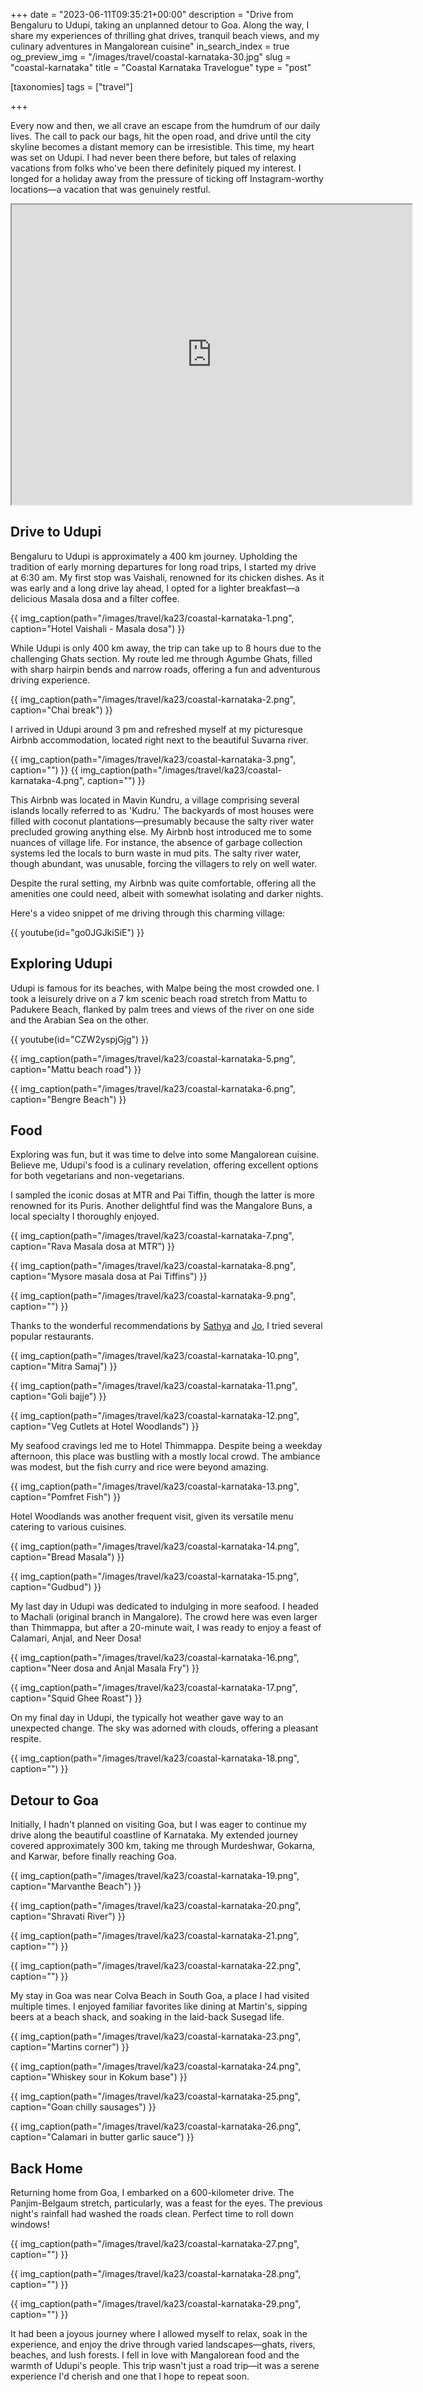 +++
date = "2023-06-11T09:35:21+00:00"
description = "Drive from Bengaluru to Udupi, taking an unplanned detour to Goa. Along the way, I share my experiences of thrilling ghat drives, tranquil beach views, and my culinary adventures in Mangalorean cuisine"
in_search_index = true
og_preview_img = "/images/travel/coastal-karnataka-30.jpg"
slug = "coastal-karnataka"
title = "Coastal Karnataka Travelogue"
type = "post"

[taxonomies]
  tags = ["travel"]

+++

Every now and then, we all crave an escape from the humdrum of our daily lives. The call to pack our bags, hit the open road, and drive until the city skyline becomes a distant memory can be irresistible. This time, my heart was set on Udupi. I had never been there before, but tales of relaxing vacations from folks who've been there definitely piqued my interest. I longed for a holiday away from the pressure of ticking off Instagram-worthy locations—a vacation that was genuinely restful.

<iframe src="https://www.google.com/maps/d/embed?mid=1O5OCS2JhyS1ioyAfBwGLl5rA0OAj0wA&ehbc=2E312F" width="640" height="480"></iframe>

## Drive to Udupi

Bengaluru to Udupi is approximately a 400 km journey. Upholding the tradition of early morning departures for long road trips, I started my drive at 6:30 am. My first stop was Vaishali, renowned for its chicken dishes. As it was early and a long drive lay ahead, I opted for a lighter breakfast—a delicious Masala dosa and a filter coffee.

{{ img_caption(path="/images/travel/ka23/coastal-karnataka-1.png", caption="Hotel Vaishali - Masala dosa") }}

While Udupi is only 400 km away, the trip can take up to 8 hours due to the challenging Ghats section. My route led me through Agumbe Ghats, filled with sharp hairpin bends and narrow roads, offering a fun and adventurous driving experience.

{{ img_caption(path="/images/travel/ka23/coastal-karnataka-2.png", caption="Chai break") }}

I arrived in Udupi around 3 pm and refreshed myself at my picturesque Airbnb accommodation, located right next to the beautiful Suvarna river.

{{ img_caption(path="/images/travel/ka23/coastal-karnataka-3.png", caption="") }}
{{ img_caption(path="/images/travel/ka23/coastal-karnataka-4.png", caption="") }}

This Airbnb was located in Mavin Kundru, a village comprising several islands locally referred to as 'Kudru.' The backyards of most houses were filled with coconut plantations—presumably because the salty river water precluded growing anything else. My Airbnb host introduced me to some nuances of village life. For instance, the absence of garbage collection systems led the locals to burn waste in mud pits. The salty river water, though abundant, was unusable, forcing the villagers to rely on well water.

Despite the rural setting, my Airbnb was quite comfortable, offering all the amenities one could need, albeit with somewhat isolating and darker nights.

Here's a video snippet of me driving through this charming village:

{{ youtube(id="go0JGJkiSiE") }}

## Exploring Udupi

Udupi is famous for its beaches, with Malpe being the most crowded one. I took a leisurely drive on a 7 km scenic beach road stretch from Mattu to Padukere Beach, flanked by palm trees and views of the river on one side and the Arabian Sea on the other.

{{ youtube(id="CZW2yspjGjg") }}

{{ img_caption(path="/images/travel/ka23/coastal-karnataka-5.png", caption="Mattu beach road") }}

{{ img_caption(path="/images/travel/ka23/coastal-karnataka-6.png", caption="Bengre Beach") }}

## Food

Exploring was fun, but it was time to delve into some Mangalorean cuisine. Believe me, Udupi's food is a culinary revelation, offering excellent options for both vegetarians and non-vegetarians.

I sampled the iconic dosas at MTR and Pai Tiffin, though the latter is more renowned for its Puris. Another delightful find was the Mangalore Buns, a local specialty I thoroughly enjoyed.

{{ img_caption(path="/images/travel/ka23/coastal-karnataka-7.png", caption="Rava Masala dosa at MTR") }}

{{ img_caption(path="/images/travel/ka23/coastal-karnataka-8.png", caption="Mysore masala dosa at Pai Tiffins") }}

{{ img_caption(path="/images/travel/ka23/coastal-karnataka-9.png", caption="") }}

Thanks to the wonderful recommendations by [Sathya](https://twitter.com/SathyaBhat) and [Jo](https://twitter.com/joshenoy), I tried several popular restaurants.

{{ img_caption(path="/images/travel/ka23/coastal-karnataka-10.png", caption="Mitra Samaj") }}

{{ img_caption(path="/images/travel/ka23/coastal-karnataka-11.png", caption="Goli bajje") }}

{{ img_caption(path="/images/travel/ka23/coastal-karnataka-12.png", caption="Veg Cutlets at Hotel Woodlands") }}

My seafood cravings led me to Hotel Thimmappa. Despite being a weekday afternoon, this place was bustling with a mostly local crowd. The ambiance was modest, but the fish curry and rice were beyond amazing.

{{ img_caption(path="/images/travel/ka23/coastal-karnataka-13.png", caption="Pomfret Fish") }}

Hotel Woodlands was another frequent visit, given its versatile menu catering to various cuisines.

{{ img_caption(path="/images/travel/ka23/coastal-karnataka-14.png", caption="Bread Masala") }}

{{ img_caption(path="/images/travel/ka23/coastal-karnataka-15.png", caption="Gudbud") }}

My last day in Udupi was dedicated to indulging in more seafood. I headed to Machali (original branch in Mangalore). The crowd here was even larger than Thimmappa, but after a 20-minute wait, I was ready to enjoy a feast of Calamari, Anjal, and Neer Dosa!

{{ img_caption(path="/images/travel/ka23/coastal-karnataka-16.png", caption="Neer dosa and Anjal Masala Fry") }}

{{ img_caption(path="/images/travel/ka23/coastal-karnataka-17.png", caption="Squid Ghee Roast") }}

On my final day in Udupi, the typically hot weather gave way to an unexpected change. The sky was adorned with clouds, offering a pleasant respite.

{{ img_caption(path="/images/travel/ka23/coastal-karnataka-18.png", caption="") }}

## Detour to Goa

Initially, I hadn't planned on visiting Goa, but I was eager to continue my drive along the beautiful coastline of Karnataka. My extended journey covered approximately 300 km, taking me through Murdeshwar, Gokarna, and Karwar, before finally reaching Goa.

{{ img_caption(path="/images/travel/ka23/coastal-karnataka-19.png", caption="Marvanthe Beach") }}

{{ img_caption(path="/images/travel/ka23/coastal-karnataka-20.png", caption="Shravati River") }}

{{ img_caption(path="/images/travel/ka23/coastal-karnataka-21.png", caption="") }}

{{ img_caption(path="/images/travel/ka23/coastal-karnataka-22.png", caption="") }}

My stay in Goa was near Colva Beach in South Goa, a place I had visited multiple times. I enjoyed familiar favorites like dining at Martin's, sipping beers at a beach shack, and soaking in the laid-back Susegad life.

{{ img_caption(path="/images/travel/ka23/coastal-karnataka-23.png", caption="Martins corner") }}

{{ img_caption(path="/images/travel/ka23/coastal-karnataka-24.png", caption="Whiskey sour in Kokum base") }}

{{ img_caption(path="/images/travel/ka23/coastal-karnataka-25.png", caption="Goan chilly sausages") }}

{{ img_caption(path="/images/travel/ka23/coastal-karnataka-26.png", caption="Calamari in butter garlic sauce") }}

## Back Home

Returning home from Goa, I embarked on a 600-kilometer drive. The Panjim-Belgaum stretch, particularly, was a feast for the eyes. The previous night's rainfall had washed the roads clean. Perfect time to roll down windows!

{{ img_caption(path="/images/travel/ka23/coastal-karnataka-27.png", caption="") }}

{{ img_caption(path="/images/travel/ka23/coastal-karnataka-28.png", caption="") }}

{{ img_caption(path="/images/travel/ka23/coastal-karnataka-29.png", caption="") }}

It had been a joyous journey where I allowed myself to relax, soak in the experience, and enjoy the drive through varied landscapes—ghats, rivers, beaches, and lush forests. I fell in love with Mangalorean food and the warmth of Udupi's people. This trip wasn't just a road trip—it was a serene experience I'd cherish and one that I hope to repeat soon.